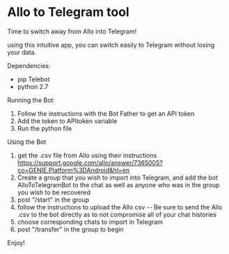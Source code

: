 # Allo to Telegram tool
Time to switch away from Allo into Telegram!

using this intuitive app, you can switch easily to Telegram without losing your data.

Dependencies:
- pip Telebot
- python 2.7

Running the Bot:
1. Follow the instructions with the Bot Father to get an API token
2. Add the token to APItoken variable
3. Run the python file

Using the Bot
1. get the .csv file from Allo using their instructions https://support.google.com/allo/answer/7365005?co=GENIE.Platform%3DAndroid&hl=en 
2. Create a group that you wish to import into Telegram, and add the bot AlloToTelegramBot to the chat as well as anyone who was in the group you wish to be recovered
3. post "/start" in the group
4. follow the instructions to upload the Allo csv -- Be sure to send the Allo .csv to the bot directly as to not compromise all of your chat histories 
5. choose corresponding chats to import in Telegram
6. post "/transfer" in the group to begin

Enjoy!